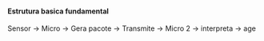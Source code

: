 #### Estrutura basica fundamental
Sensor -> Micro -> Gera pacote -> Transmite -> Micro 2 -> interpreta -> age 

